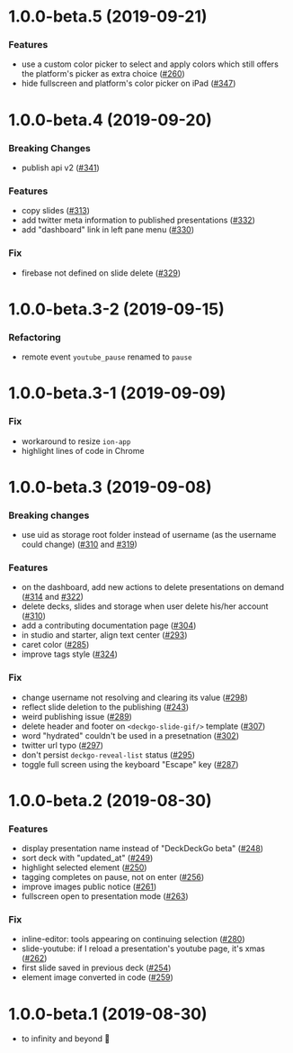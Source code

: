 <a name="1.0.0-beta.5"></a>
# 1.0.0-beta.5 (2019-09-21)

### Features

* use a custom color picker to select and apply colors which still offers the platform's picker as extra choice ([#260](https://github.com/deckgo/deckdeckgo/issues/260))
* hide fullscreen and platform's color picker on iPad ([#347](https://github.com/deckgo/deckdeckgo/issues/347))

<a name="1.0.0-beta.4"></a>
# 1.0.0-beta.4 (2019-09-20)

### Breaking Changes

* publish api v2 ([#341](https://github.com/deckgo/deckdeckgo/issues/341))

### Features

* copy slides ([#313](https://github.com/deckgo/deckdeckgo/issues/313))
* add twitter meta information to published presentations ([#332](https://github.com/deckgo/deckdeckgo/issues/332))
* add "dashboard" link in left pane menu ([#330](https://github.com/deckgo/deckdeckgo/pull/330))

### Fix

* firebase not defined on slide delete ([#329](https://github.com/deckgo/deckdeckgo/pull/329))

<a name="1.0.0-beta.3-2"></a>
# 1.0.0-beta.3-2 (2019-09-15)

### Refactoring

* remote event `youtube_pause` renamed to `pause`

<a name="1.0.0-beta.3-1"></a>
# 1.0.0-beta.3-1 (2019-09-09)

### Fix

* workaround to resize `ion-app`
* highlight lines of code in Chrome

<a name="1.0.0-beta.3"></a>
# 1.0.0-beta.3 (2019-09-08)

### Breaking changes

* use uid as storage root folder instead of username (as the username could change) ([#310](https://github.com/deckgo/deckdeckgo/issues/310) and [#319](https://github.com/deckgo/deckdeckgo/issues/319))

### Features

* on the dashboard, add new actions to delete presentations on demand ([#314](https://github.com/deckgo/deckdeckgo/issues/314) and [#322](https://github.com/deckgo/deckdeckgo/issues/322))
* delete decks, slides and storage when user delete his/her account ([#310](https://github.com/deckgo/deckdeckgo/issues/310))
* add a contributing documentation page ([#304](https://github.com/deckgo/deckdeckgo/issues/304))
* in studio and starter, align text center ([#293](https://github.com/deckgo/deckdeckgo/issues/293))
* caret color ([#285](https://github.com/deckgo/deckdeckgo/issues/285))
* improve tags style ([#324](https://github.com/deckgo/deckdeckgo/issues/324))

### Fix

* change username not resolving and clearing its value ([#298](https://github.com/deckgo/deckdeckgo/issues/298))
* reflect slide deletion to the publishing ([#243](https://github.com/deckgo/deckdeckgo/issues/243))
* weird publishing issue ([#289](https://github.com/deckgo/deckdeckgo/issues/289))
* delete header and footer on `<deckgo-slide-gif/>` template ([#307](https://github.com/deckgo/deckdeckgo/issues/307))
* word "hydrated" couldn't be used in a presetnation ([#302](https://github.com/deckgo/deckdeckgo/issues/302))
* twitter url typo ([#297](https://github.com/deckgo/deckdeckgo/issues/297))
* don't persist `deckgo-reveal-list` status ([#295](https://github.com/deckgo/deckdeckgo/pull/295))
* toggle full screen using the keyboard "Escape" key ([#287](https://github.com/deckgo/deckdeckgo/issues/287)) 

<a name="1.0.0-beta.2"></a>
# 1.0.0-beta.2 (2019-08-30)

### Features

* display presentation name instead of "DeckDeckGo beta" ([#248](https://github.com/deckgo/deckdeckgo/issues/248))
* sort deck with "updated_at" ([#249](https://github.com/deckgo/deckdeckgo/issues/249))
* highlight selected element ([#250](https://github.com/deckgo/deckdeckgo/issues/250))
* tagging completes on pause, not on enter ([#256](https://github.com/deckgo/deckdeckgo/issues/256))
* improve images public notice ([#261](https://github.com/deckgo/deckdeckgo/issues/261))
* fullscreen open to presentation mode ([#263](https://github.com/deckgo/deckdeckgo/issues/263))

### Fix

* inline-editor: tools appearing on continuing selection ([#280](https://github.com/deckgo/deckdeckgo/issues/280))
* slide-youtube: if I reload a presentation's youtube page, it's xmas ([#262](https://github.com/deckgo/deckdeckgo/issues/262))
* first slide saved in previous deck ([#254](https://github.com/deckgo/deckdeckgo/issues/254))
* element image converted in code ([#259](https://github.com/deckgo/deckdeckgo/issues/259))

<a name="1.0.0-beta.1"></a>
# 1.0.0-beta.1 (2019-08-30)

* to infinity and beyond 🚀
